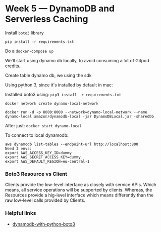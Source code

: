 # Week 5 — DynamoDB and Serverless Caching

Install `boto3` library

`pip install -r requirements.txt`

Do a 
`docker-compose up`

We'll start using dynamo db locally, to avoid consuming a lot of Gitpod credits.

Create table dynamo db, we using the sdk

Using python 3, since it's installed by default in mac:

Installed boto3 using:
`pip3 install -r requirements.txt`

`docker network create dynamo-local-network`

```
docker run -d -p 8000:8000 --network=dynamo-local-network --name dynamo-local amazon/dynamodb-local -jar DynamoDBLocal.jar -sharedDb
```

After just: `docker start dynamo-local`

To connect to local dynamodb: 
```
aws dynamodb list-tables --endpoint-url http://localhost:800
Need 3 envs:
export AWS_ACCESS_KEY_ID=dummy
export AWS_SECRET_ACCESS_KEY=dummy
export AWS_DEFAULT_REGION=eu-central-1
```
### Boto3 Resource vs Client

Clients provide the low-level interface as closely with service APIs. Which means, all service operations will be supported by clients. Whereas, the Resources provide a hig-level interface which means differently than the raw low-level calls provided by Clients.

### Helpful links

- [dynamodb-with-python-boto3](https://iamvickyav.medium.com/aws-dynamodb-with-python-boto3-part-1-intro-to-dynamodb-local-installation-b168d9d762d5)


